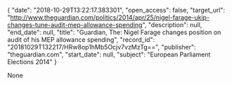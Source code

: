 {
  "date": "2018-10-29T13:22:17.383301", 
  "open_access": false, 
  "target_url": "http://www.theguardian.com/politics/2014/apr/25/nigel-farage-ukip-changes-tune-audit-mep-allowance-spending", 
  "description": null, 
  "end_date": null, 
  "title": "Guardian, The: Nigel Farage changes position on audit of his MEP allowance spending", 
  "record_id": "20181029T132217/HRw8op1hMb5Ocjv7vzMzTg==", 
  "publisher": "theguardian.com", 
  "start_date": null, 
  "subject": "European Parliament Elections 2014"
}

None